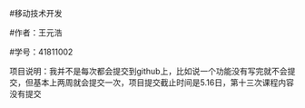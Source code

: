 #移动技术开发  

#作者：王元浩  

#学号：41811002  

项目说明：我并不是每次都会提交到github上，比如说一个功能没有写完就不会提交，但基本上两周就会提交一次，项目提交截止时间是5.16日，第十三次课程内容没有提交
